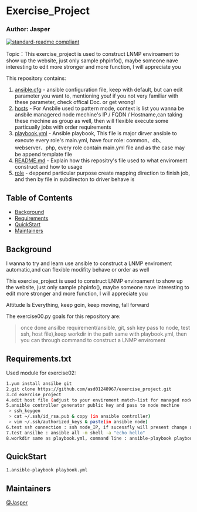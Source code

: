 # Exercise_Project
### Author: Jasper

[![standard-readme compliant](https://img.shields.io/badge/Exercise-02-green)](https://github.com/asd01248967/workspace)

Topic：This exercise_project is used to construct LNMP enviroament to show up the website,  just only sample phpinfo(), maybe someone nave interesting to edit more stronger and more function, I will appreciate you

This repository contains:

1. [ansible.cfg](ansible.cfg) - ansible configuration file, keep with default, but can edit parameter you want to, mentioning you! if you not very familiar with these parameter, check offical Doc. or get wrong! 
2. [hosts](hosts) - For Ansbile used to  pattern mode, context is list you wanna be  ansbile managered node mechine's IP / FQDN / Hostname,can taking these mechine as group as well, then will flexible execute some particually jobs with order  requirements
3. [playbook.yml](playbook.yml) - Ansible playbook, This file is major dirver ansible to execute every role's main.yml, have four role: common、db、webserver、php, every role contain main.yml file and as the case may be append template file
4. [README.md](README.md) - Explain how this repositry's file used to what enviroment construct and how to usage
5. [role](roles) - deppend particular purpose create mapping direction to finish job, and then by file in subdirecton to driver behave is 
## Table of Contents

- [Background](#background)
- [Requirements](#Requirements.txt)
- [QuickStart](#QuickStart)
- [Maintainers](#maintainers)

## Background

I wanna to try and learn use ansible to construct a LNMP enviroment automatic,and can flexible modifity behave or order as well

This exercise_project is used to construct LNMP enviroament to show up the website, just only sample phpinfo(), maybe someone nave interesting to edit more stronger and more function, I will appreciate you

Attitude Is Everything, keep goin, keep moving, fall forward

The exercise00.py goals for this repository are:

> once done ansilbe requirement(ansible, git, ssh key pass to node, test ssh, host file),keep workdir in the path same with playbook.yml, then you can through command to construct a LNMP enviroment

## Requirements.txt

Used module for exercise02:
```sh
1.yum install ansilbe git
2.git clone https://github.com/asd01248967/exercise_project.git
3.cd exercise_project
4.edit host file (adjust to your enviroment match-list for managed node)
5.ansible controller generator public key and pass to node mechine 
 > ssh_keygen
 > cat ~/.ssh/id_rsa.pub & copy (in ansible controller)
 > vim ~/.ssh/authorized_keys & paste(in ansible node)
6.test ssh connection : ssh node_IP, if sucessfly will present change and node_IP
7.test ansilbe : ansible all -m shell -a "echo hello"
8.workdir same as playbook.yml, command line : ansible-playbook playbook.yml
```

## QuickStart

```sh
1.ansible-playbook playbook.yml
```
## Maintainers

[@Jasper](https://github.com/asd01248967)